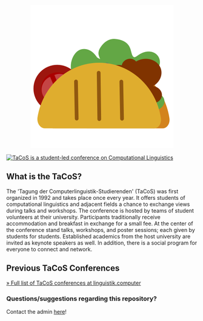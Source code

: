 <p align="center">
<img src='https://github.com/tacosConference/.github/blob/ccfdb7d6445fa13697951aec7bb9e91e6102ceae/assets/WUGCOSanimation.svg'>  
</p>

<a href="https://git.io/typing-svg"><img src="https://readme-typing-svg.herokuapp.com?font=Fira+Code&pause=5000&center=true&vCenter=true&width=900&height=100&lines=TaCoS+is+a+student-led+conference+on+Computational+Linguistics" alt="TaCoS is a student-led conference on Computational Linguistics" /></a>

## What is the TaCoS?

The 'Tagung der Computerlinguistik-Studierenden' (TaCoS) was first organized in 1992 and takes place once every year. It offers students of computational linguistics and adjacent fields a chance to exchange views during talks and workshops. The conference is hosted by teams of student volunteers at their university. Participants traditionally receive accommodation and breakfast in exchange for a small fee. At the center of the conference stand talks, workshops, and poster sessions; each given by students for students. Established academics from the host university are invited as keynote speakers as well. In addition, there is a social program for everyone to connect and network.

## Previous TaCoS Conferences

[» Full list of TaCoS conferences at linguistik.computer](https://linguistik.computer/pages/archive.html)

### Questions/suggestions regarding this repository?

Contact the admin [here](mailto:anna.stein@hhu.de)!
